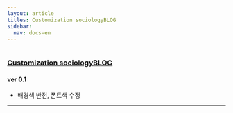 ```yaml
---
layout: article
titles: Customization sociologyBLOG
sidebar:
  nav: docs-en
---
```


<img class="image image--xl" src=""/>

### [Customization sociologyBLOG](https://intp-sociology.tistory.com/)

  

#### ver 0.1

+ 배경색 반전, 폰트색 수정

  

  

---